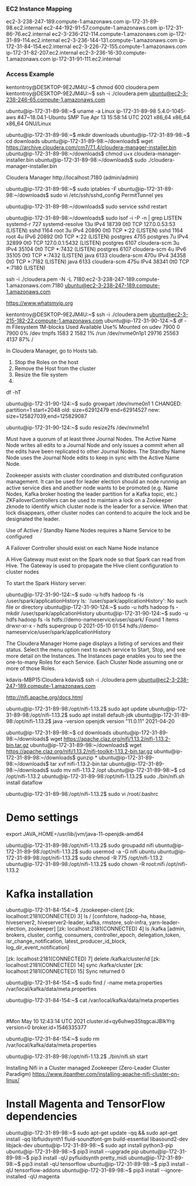 ### EC2 Instance Mapping ###

ec2-3-238-247-189.compute-1.amazonaws.com   ip-172-31-89-98.ec2.internal
ec2-44-192-91-57.compute-1.amazonaws.com    ip-172-31-86-76.ec2.internal
ec2-3-236-212-114.compute-1.amazonaws.com   ip-172-31-89-114.ec2.internal
ec2-3-236-144-131.compute-1.amazonaws.com   ip-172-31-84-154.ec2.internal
ec2-3-226-72-155.compute-1.amazonaws.com    ip-172-31-82-207.ec2.internal
ec2-3-236-16-30.compute-1.amazonaws.com     ip-172-31-91-111.ec2.internal


### Access Example ###

kentontroy@DESKTOP-9E2JM4U:~$ chmod 600 cloudera.pem
kentontroy@DESKTOP-9E2JM4U:~$ ssh -i ./cloudera.pem ubuntu@ec2-3-238-246-65.compute-1.amazonaws.com

ubuntu@ip-172-31-89-98:~$ uname -a
Linux ip-172-31-89-98 5.4.0-1045-aws #47~18.04.1-Ubuntu SMP Tue Apr 13 15:58:14 UTC 2021 x86_64 x86_64 x86_64 GNU/Linux

ubuntu@ip-172-31-89-98:~$ mkdir downloads
ubuntu@ip-172-31-89-98:~$ cd downloads
ubuntu@ip-172-31-89-98:~/downloads$ wget https://archive.cloudera.com/cm7/7.1.4/cloudera-manager-installer.bin
ubuntu@ip-172-31-89-98:~/downloads$ chmod u+x cloudera-manager-installer.bin
ubuntu@ip-172-31-89-98:~/downloads$ sudo ./cloudera-manager-installer.bin

Cloudera Manager http://localhost:7180 (admin/admin)

ubuntu@ip-172-31-89-98:~$ sudo iptables -F
ubuntu@ip-172-31-89-98:~/downloads$ sudo vi /etc/ssh/sshd_config
PermitTunnel yes

ubuntu@ip-172-31-89-98:~/downloads$ sudo service sshd restart

ubuntu@ip-172-31-89-98:~/downloads$ sudo lsof -i -P -n | grep LISTEN
systemd-r  727 systemd-resolve   13u  IPv4  18739      0t0  TCP 127.0.0.53:53 (LISTEN)
sshd      1164            root    3u  IPv4  20890      0t0  TCP *:22 (LISTEN)
sshd      1164            root    4u  IPv6  20892      0t0  TCP *:22 (LISTEN)
postgres  4755        postgres    7u  IPv4  32899      0t0  TCP 127.0.0.1:5432 (LISTEN)
postgres  6107    cloudera-scm    3u  IPv4  35104      0t0  TCP *:7432 (LISTEN)
postgres  6107    cloudera-scm    4u  IPv6  35105      0t0  TCP *:7432 (LISTEN)
java      6133    cloudera-scm  470u  IPv4  34358      0t0  TCP *:7182 (LISTEN)
java      6133    cloudera-scm  475u  IPv4  38341      0t0  TCP *:7180 (LISTEN)

ssh -i ./cloudera.pem -N -L 7180:ec2-3-238-247-189.compute-1.amazonaws.com:7180 ubuntu@ec2-3-238-247-189.compute-1.amazonaws.com

https://www.whatsmyip.org

kentontroy@DESKTOP-9E2JM4U:~$ ssh -i ./cloudera.pem ubuntu@ec2-3-215-182-22.compute-1.amazonaws.com
ubuntu@ip-172-31-90-124:~$ df -m
Filesystem     1M-blocks  Used Available Use% Mounted on
udev                7900     0      7900   0% /dev
tmpfs               1583     2      1582   1% /run
/dev/nvme0n1p1     29716 25563      4137  87% /

In Cloudera Manager, go to Hosts tab.
1. Stop the Roles on the host
2. Remove the Host from the cluster
3. Resize the file system
4. 

df -hT

ubuntu@ip-172-31-90-124:~$ sudo growpart /dev/nvme0n1 1
CHANGED: partition=1 start=2048 old: size=62912479 end=62914527 new: size=125827039,end=125829087

ubuntu@ip-172-31-90-124:~$ sudo resize2fs /dev/nvme1n1


Must have a quorum of at least three Journal Nodes. The Active Name Node writes all edits to a Journal Node and only issues a commit when
all the edits have been replicated to other Journal Nodes. The Standby Name Node uses the Journal Node edits to keep in sync with the Active 
Name Node.

Zookeeper assists with cluster coordination and distributed configuration management. It can be used for leader election should an node runnnig
an active service dies and another node wants to be promoted (e.g. Name Nodes, Kafka broker hosting the leader partition for a Kafka topic, etc.)
ZKFailoverControllers can be used to maintain a lock on a Zookeeper zknode to identify which cluster node is the leader for a service. When that 
lock disappears, other cluster nodes can contend to acquire the lock and be designated the leader.

Use of Active / Standby Name Nodes requires a Name Service to be configured

A Failover Controller should exist on each Name Node instance

A Hive Gateway must exist on the Spark node so that Spark can read from Hive. The Gateway is used to propagate the Hive client configuration to cluster nodes

To start the Spark History server:

ubuntu@ip-172-31-90-124:~$ sudo -u hdfs hadoop fs -ls /user/spark/applicationHistory
ls: `/user/spark/applicationHistory': No such file or directory
ubuntu@ip-172-31-90-124:~$ sudo -u hdfs hadoop fs -mkdir /user/spark/applicationHistory
ubuntu@ip-172-31-90-124:~$ sudo -u hdfs hadoop fs -ls hdfs://demo-nameservice/user/spark/
Found 1 items
drwxr-xr-x   - hdfs supergroup          0 2021-05-10 01:54 hdfs://demo-nameservice/user/spark/applicationHistory

The Cloudera Manager Home page displays a listing of services and their status. Select the menu option next to each service to Start, Stop, and see more detail
on the Instances. The Instances page enables you to see the one-to-many Roles for each Service. Each Cluster Node assuming one or more of those Roles.

kdavis-MBP15:Cloudera kdavis$ ssh -i ./cloudera.pem ubuntu@ec2-3-238-247-189.compute-1.amazonaws.com

http://nifi.apache.org/docs.html

ubuntu@ip-172-31-89-98:/opt/nifi-1.13.2$ sudo apt update
ubuntu@ip-172-31-89-98:/opt/nifi-1.13.2$ sudo apt install default-jdk
ubuntu@ip-172-31-89-98:/opt/nifi-1.13.2$ java -version
openjdk version "11.0.11" 2021-04-20



ubuntu@ip-172-31-89-98:~$ cd downloads
ubuntu@ip-172-31-89-98:~/downloads$ wget https://apache.claz.org/nifi/1.13.2/nifi-1.13.2-bin.tar.gz
ubuntu@ip-172-31-89-98:~/downloads$ wget https://apache.claz.org/nifi/1.13.2/nifi-toolkit-1.13.2-bin.tar.gz
ubuntu@ip-172-31-89-98:~/downloads$ gunzip *
ubuntu@ip-172-31-89-98:~/downloads$ tar xvf nifi-1.13.2-bin.tar
ubuntu@ip-172-31-89-98:~/downloads$ sudo mv nifi-1.13.2 /opt
ubuntu@ip-172-31-89-98:~$ cd /opt/nifi-1.13.2
ubuntu@ip-172-31-89-98:/opt/nifi-1.13.2$ sudo ./bin/nifi.sh install dataflow

ubuntu@ip-172-31-89-98:/opt/nifi-1.13.2$ sudo vi /root/.bashrc
# Demo settings
export JAVA_HOME=/usr/lib/jvm/java-11-openjdk-amd64

ubuntu@ip-172-31-89-98:/opt/nifi-1.13.2$ sudo groupadd nifi
ubuntu@ip-172-31-89-98:/opt/nifi-1.13.2$ sudo usermod -a -G nifi ubuntu
ubuntu@ip-172-31-89-98:/opt/nifi-1.13.2$ sudo chmod -R 775 /opt/nifi-1.13.2
ubuntu@ip-172-31-89-98:/opt/nifi-1.13.2$ sudo chown -R root:nifi /opt/nifi-1.13.2

# Kafka installation

ubuntu@ip-172-31-84-154:~$ ./zookeeper-client
[zk: localhost:2181(CONNECTED) 3] ls /
[confstore, hadoop-ha, hbase, hiveserver2, hiveserver2-leader, kafka, rmstore, solr-infra, yarn-leader-election, zookeeper]
[zk: localhost:2181(CONNECTED) 4] ls /kafka
[admin, brokers, cluster, config, consumers, controller_epoch, delegation_token, isr_change_notification, latest_producer_id_block, log_dir_event_notification]

[zk: localhost:2181(CONNECTED) 7] delete /kafka/cluster/id
[zk: localhost:2181(CONNECTED) 14] sync /kafka/cluster
[zk: localhost:2181(CONNECTED) 15] Sync returned 0

ubuntu@ip-172-31-84-154:~$ sudo find / -name meta.properties
/var/local/kafka/data/meta.properties

ubuntu@ip-172-31-84-154:~$ cat /var/local/kafka/data/meta.properties
#
#Mon May 10 12:43:14 UTC 2021
cluster.id=qy6uhwp3StqgcaiJBlkYrg
version=0
broker.id=1546335377

ubuntu@ip-172-31-84-154:~$ sudo rm /var/local/kafka/data/meta.properties


ubuntu@ip-172-31-89-98:/opt/nifi-1.13.2$ ./bin/nifi.sh start

Installing Nifi in a Cluster managed Zookeeper (Zero-Leader Cluster Paradigm)
https://www.itpanther.com/installing-apache-nifi-cluster-on-linux/

# Install Magenta and TensorFlow dependencies
ubuntu@ip-172-31-89-98:~$ sudo apt-get update -qq && sudo apt-get install -qq libfluidsynth1 fluid-soundfont-gm build-essential libasound2-dev libjack-dev
ubuntu@ip-172-31-89-98:~$ sudo apt install python3-pip
ubuntu@ip-172-31-89-98:~$ pip3 install --upgrade pip
ubuntu@ip-172-31-89-98:~$ pip3 install -qU pyfluidsynth pretty_midi
ubuntu@ip-172-31-89-98:~$ pip3 install -qU tensorflow
ubuntu@ip-172-31-89-98:~$ pip3 install -qU tensorflow-addons
ubuntu@ip-172-31-89-98:~$ pip3 install --ignore-installed -qU magenta




























